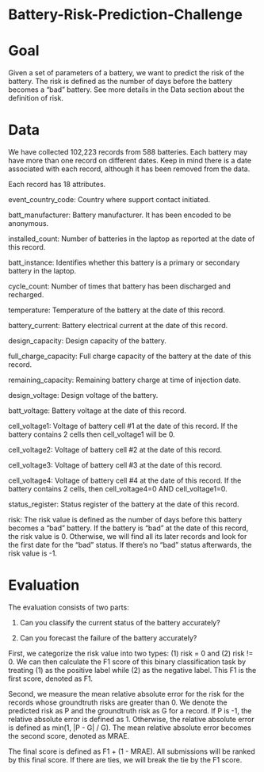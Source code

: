 # Battery-Risk-Prediction-Challenge

# Goal
Given a set of parameters of a battery, we want to predict the risk of the battery. The risk is defined as the number of days before the battery becomes a “bad” battery. See more details in the Data section about the definition of risk.

# Data
We have collected 102,223 records from 588 batteries. Each battery may have more than one record on different dates. Keep in mind there is a date associated with each record, although it has been removed from the data.

 

Each record has 18 attributes.

event_country_code: Country where support contact initiated.

batt_manufacturer: Battery manufacturer. It has been encoded to be anonymous.

installed_count: Number of batteries in the laptop as reported at the date of this record.

batt_instance: Identifies whether this battery is a primary or secondary battery in the laptop.

cycle_count: Number of times that battery has been discharged and recharged.

temperature: Temperature of the battery at the date of this record.

battery_current: Battery electrical current at the date of this record.

design_capacity: Design capacity of the battery.

full_charge_capacity: Full charge capacity of the battery at the date of this record.

remaining_capacity: Remaining battery charge at time of injection date.

design_voltage: Design voltage of the battery.

batt_voltage: Battery voltage at the date of this record.

cell_voltage1: Voltage of battery cell #1 at the date of this record. If the battery contains 2 cells then cell_voltage1 will be 0.  

cell_voltage2: Voltage of battery cell #2 at the date of this record.

cell_voltage3: Voltage of battery cell #3 at the date of this record.   

cell_voltage4: Voltage of battery cell #4 at the date of this record. If the battery contains 2 cells, then cell_voltage4=0 AND cell_voltage1=0.

status_register:  Status register of the battery at the date of this record.

risk: The risk value is defined as the number of days before this battery becomes a “bad” battery. If the battery is “bad” at the date of this record, the risk value is 0. Otherwise, we will find all its later records and look for the first date for the “bad” status. If there’s no “bad” status afterwards, the risk value is -1.


# Evaluation
The evaluation consists of two parts:

1. Can you classify the current status of the battery accurately?

2. Can you forecast the failure of the battery accurately?

 
First, we categorize the risk value into two types: (1) risk = 0 and (2) risk != 0. We can then calculate the F1 score of this binary classification task by treating (1) as the positive label while (2) as the negative label. This F1 is the first score, denoted as F1.

 
Second, we measure the mean relative absolute error for the risk for the records whose groundtruth risks are greater than 0. We denote the predicted risk as P and the groundtruth risk as G for a record. If P is -1, the relative absolute error is defined as 1. Otherwise, the relative absolute error is defined as min(1, |P - G| / G). The mean relative absolute error becomes the second score, denoted as MRAE.


The final score is defined as F1 + (1 - MRAE). All submissions will be ranked by this final score. If there are ties, we will break the tie by the F1 score.
